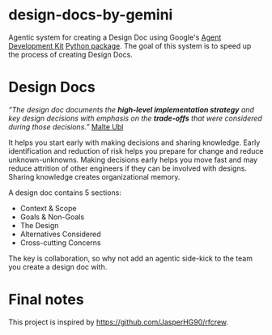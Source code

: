 # design-docs-by-gemini
Agentic system for creating a Design Doc using Google's [Agent Development Kit](https://google.github.io/adk-docs/agents/llm-agents/) [Python package](https://github.com/google/adk-python/blob/main/README.md).
The goal of this system is to speed up the process of creating Design Docs.

# Design Docs
_“The design doc documents the **high-level implementation strategy** and key design decisions with emphasis on the **trade-offs** that were considered during those decisions.”_ [Malte Ubl](https://www.industrialempathy.com/posts/design-docs-at-google/)

It helps you start early with making decisions and sharing knowledge.
Early identification and reduction of risk helps you prepare for change and reduce unknown-unknowns.
Making decisions early helps you move fast and may reduce attrition of other engineers if they can be involved with designs.
Sharing knowledge creates organizational memory.

A design doc contains 5 sections:
- Context & Scope
- Goals & Non-Goals
- The Design
- Alternatives Considered
- Cross-cutting Concerns

The key is collaboration, so why not add an agentic side-kick to the team you create a design doc with.

# Final notes
This project is inspired by https://github.com/JasperHG90/rfcrew.
